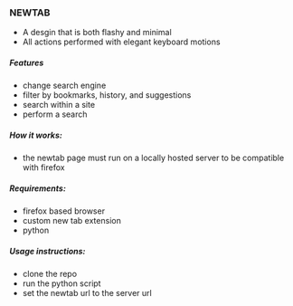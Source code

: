 ### NEWTAB
- A desgin that is both flashy and minimal
- All actions performed with elegant keyboard motions 

##### Features
- change search engine
- filter by bookmarks, history, and suggestions
- search within a site
- perform a search

##### How it works:
- the newtab page must run on a locally hosted server to be compatible with firefox 

##### Requirements:
- firefox based browser
- custom new tab extension
- python

##### Usage instructions:
- clone the repo
- run the python script
- set the newtab url to the server url
